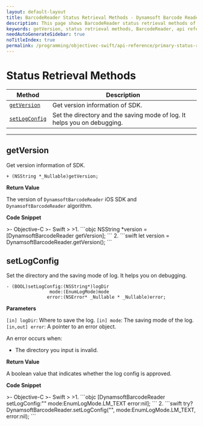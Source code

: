 ```yaml
---
layout: default-layout
title: BarcodeReader Status Retrieval Methods - Dynamsoft Barcode Reader iOS API Reference
description: This page shows BarcodeReader status retrieval methods of Dynamsoft Barcode Reader for iOS SDK.
keywords: getVersion, status retrieval methods, BarcodeReader, api reference, iOS
needAutoGenerateSidebar: true
noTitleIndex: true
permalink: /programming/objectivec-swift/api-reference/primary-status-retrieval.html
---
```


# Status Retrieval Methods

  | Method               | Description |
  |----------------------|-------------|
  | [`getVersion`](#getversion) | Get version information of SDK.|
  | [`setLogConfig`](#setlogconfig) | Set the directory and the saving mode of log. It helps you on debugging. |

  ---

## getVersion

Get version information of SDK.

```objc
+ (NSString *_Nullable)getVersion;
```

**Return Value**

The version of `DynamsoftBarcodeReader` iOS SDK and `DynamsoftBarcodeReader` algorithm.

**Code Snippet**

<div class="sample-code-prefix"></div>
>- Objective-C
>- Swift
>
>1. 
```objc
NSString *version = [DynamsoftBarcodeReader getVersion];
```
2. 
```swift
let version = DynamsoftBarcodeReader.getVersion();
```

## setLogConfig

Set the directory and the saving mode of log. It helps you on debugging.

```objc
- (BOOL)setLogConfig:(NSString*)logDir
                mode:(EnumLogMode)mode
               error:(NSError* _Nullable * _Nullable)error;
```

**Parameters**

`[in] logDir`: Where to save the log.
`[in] mode`: The saving mode of the log.
`[in,out] error`: A pointer to an error object.

An error occurs when:

- The directory you input is invalid.

**Return Value**

A boolean value that indicates whether the log config is approved.

**Code Snippet**

<div class="sample-code-prefix"></div>
>- Objective-C
>- Swift
>
>1. 
```objc
[DynamsoftBarcodeReader setLogConfig:"" mode:EnumLogMode.LM_TEXT error:nil];
```
2. 
```swift
try? DynamsoftBarcodeReader.setLogConfig("", mode:EnumLogMode.LM_TEXT, error:nil);
```
